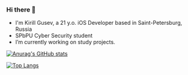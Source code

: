 ### Hi there 👋
-   I'm Kirill Gusev, a 21 y.o. iOS Developer based in Saint-Petersburg, Russia
-   SPbPU Cyber Security student 
-   I’m currently working on study projects.
  
[![Anurag's GitHub stats](https://github-readme-stats.vercel.app/api?username=myaumura)](https://github.com/anuraghazra/github-readme-stats)

[![Top Langs](https://github-readme-stats.vercel.app/api/top-langs/?username=myaumura&layout=donut)](https://github.com/anuraghazra/github-readme-stats)
